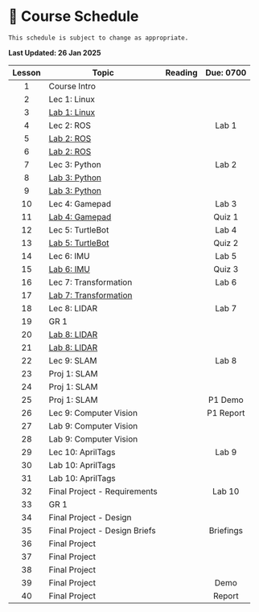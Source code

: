 # 📆 Course Schedule

```{note} 
This schedule is subject to change as appropriate.
```

**Last Updated: 26 Jan 2025**

|Lesson|                  Topic                   |Reading|Due: 0700|
|:----:|------------------------------------------|:-----:|:-------:|
| 1    |Course Intro                              |       |         |
| 2    |Lec 1: Linux                              |       |         |
| 3    |[Lab 1: Linux](Labs/Lab1_Linux.md)        |       |         |
| 4    |Lec 2: ROS                                |       |Lab 1    |
| 5    |[Lab 2: ROS](Labs/Lab2_ROS.md)            |       |         |
| 6    |[Lab 2: ROS](Labs/Lab2_ROS.md)            |       |         |
| 7    |Lec 3: Python                             |       |Lab 2    |
| 8    |[Lab 3: Python](Labs/Lab3_Python.md)      |       |         |
| 9    |[Lab 3: Python](Labs/Lab3_Python.md)      |       |         |
| 10   |Lec 4: Gamepad                            |       |Lab 3    |
| 11   |[Lab 4: Gamepad](Labs/Lab4_Gamepad.md)    |       |Quiz 1   |
| 12   |Lec 5: TurtleBot                          |       |Lab 4    |
| 13   |[Lab 5: TurtleBot](Labs/Lab5_TurtleBot.md)|       |Quiz 2   |
| 14   |Lec 6: IMU                                |       |Lab 5    |
| 15   |[Lab 6: IMU](Labs/Lab6_IMU.md)            |       |Quiz 3   |
| 16   |Lec 7: Transformation                     |       |Lab 6    |
| 17   |[Lab 7: Transformation](Labs/Lab7_TF.md)  |       |         |
| 18   |Lec 8: LIDAR                              |       |Lab 7    |
| 19   |GR 1                                      |       |         |
| 20   |[Lab 8: LIDAR](Labs/Lab8_LIDAR.md)        |       |         |
| 21   |[Lab 8: LIDAR](Labs/Lab8_LIDAR.md)        |       |         |
| 22   |Lec 9: SLAM                               |       |Lab 8    |
| 23   |Proj 1: SLAM                              |       |         |
| 24   |Proj 1: SLAM                              |       |         |
| 25   |Proj 1: SLAM                              |       |P1 Demo  |
| 26   |Lec 9: Computer Vision                    |       |P1 Report|
| 27   |Lab 9: Computer Vision                    |       |         |
| 28   |Lab 9: Computer Vision                    |       |         |
| 29   |Lec 10: AprilTags                         |       |Lab 9    |
| 30   |Lab 10: AprilTags                         |       |         |
| 31   |Lab 10: AprilTags                         |       |         | 
| 32   |Final Project - Requirements              |       |Lab 10   |
| 33   |GR 1                                      |       |         |
| 34   |Final Project - Design                    |       |         |
| 35   |Final Project - Design Briefs             |       |Briefings|
| 36   |Final Project                             |       |         |
| 37   |Final Project                             |       |         |
| 38   |Final Project                             |       |         |
| 39   |Final Project                             |       |Demo     |
| 40   |Final Project                             |       |Report   |